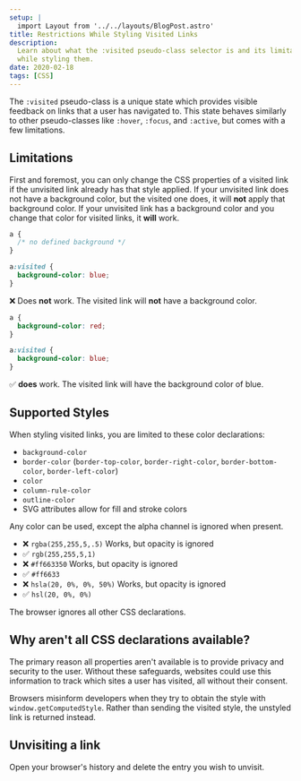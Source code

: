 ```yaml
---
setup: |
  import Layout from '../../layouts/BlogPost.astro'
title: Restrictions While Styling Visited Links
description:
  Learn about what the :visited pseudo-class selector is and its limitations
  while styling them.
date: 2020-02-18
tags: [CSS]
---
```


The `:visited` pseudo-class is a unique state which provides visible feedback on
links that a user has navigated to. This state behaves similarly to other
pseudo-classes like `:hover`, `:focus`, and `:active`, but comes with a few
limitations.

## Limitations

First and foremost, you can only change the CSS properties of a visited link if
the unvisited link already has that style applied. If your unvisited link does
not have a background color, but the visited one does, it will **not** apply
that background color. If your unvisited link has a background color and you
change that color for visited links, it **will** work.

```css
a {
  /* no defined background */
}

a:visited {
  background-color: blue;
}
```

❌ Does **not** work. The visited link will **not** have a background color.

```css
a {
  background-color: red;
}

a:visited {
  background-color: blue;
}
```

✅ **does** work. The visited link will have the background color of blue.

## Supported Styles

When styling visited links, you are limited to these color declarations:

- `background-color`
- `border-color` (`border-top-color`, `border-right-color`,
  `border-bottom-color`, `border-left-color`)
- `color`
- `column-rule-color`
- `outline-color`
- SVG attributes allow for fill and stroke colors

Any color can be used, except the alpha channel is ignored when present.

- ❌ `rgba(255,255,5,.5)` Works, but opacity is ignored
- ✅ `rgb(255,255,5,1)`
- ❌ `#ff663350` Works, but opacity is ignored
- ✅ `#ff6633`
- ❌ `hsla(20, 0%, 0%, 50%)` Works, but opacity is ignored
- ✅ `hsl(20, 0%, 0%)`

The browser ignores all other CSS declarations.

## Why aren't all CSS declarations available?

The primary reason all properties aren't available is to provide privacy and
security to the user. Without these safeguards, websites could use this
information to track which sites a user has visited, all without their consent.

Browsers misinform developers when they try to obtain the style with
`window.getComputedStyle`. Rather than sending the visited style, the unstyled
link is returned instead.

## Unvisiting a link

Open your browser's history and delete the entry you wish to unvisit.
